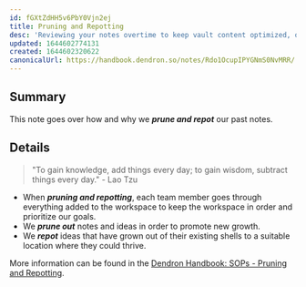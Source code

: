 ```yaml
---
id: fGXtZdHH5v6PbY0Vjn2ej
title: Pruning and Repotting
desc: 'Reviewing your notes overtime to keep vault content optimized, organized, and refreshed'
updated: 1644602774131
created: 1644602320622
canonicalUrl: https://handbook.dendron.so/notes/Rdo1OcupIPYGNmS0NvMRR/
---
```


## Summary
This note goes over how and why we _**prune and repot**_ our past notes.

## Details

> "To gain knowledge, add things every day; to gain wisdom, subtract things every day." - Lao Tzu

- When _**pruning and repotting**_, each team member goes through everything added to the workspace to keep the workspace in order and prioritize our goals.
- We _**prune out**_ notes and ideas in order to promote new growth.
- We _**repot**_ ideas that have grown out of their existing shells to a suitable location where they could thrive.

More information can be found in the [Dendron Handbook: SOPs - Pruning and Repotting](https://handbook.dendron.so/notes/Rdo1OcupIPYGNmS0NvMRR/).
